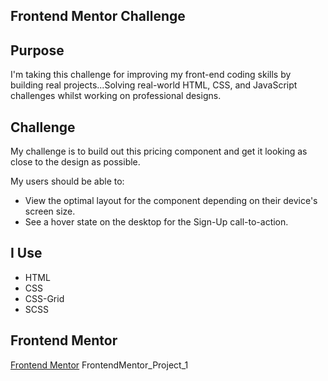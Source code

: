 ## Frontend Mentor Challenge

## Purpose 
I'm taking this challenge for improving my front-end coding skills by building real projects...Solving real-world HTML, CSS, and JavaScript challenges whilst working on professional designs. 

## Challenge
My challenge is to build out this pricing component and get it looking as close to the design as possible.

My users should be able to:
* View the optimal layout for the component depending on their device's screen size.
* See a hover state on the desktop for the Sign-Up call-to-action.

## I Use
* HTML
* CSS 
* CSS-Grid
* SCSS

## Frontend Mentor
[Frontend Mentor](https://www.frontendmentor.io) FrontendMentor_Project_1
